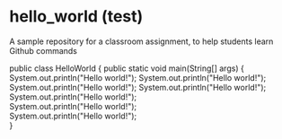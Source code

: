# hello_world (test)

A sample repository for a classroom assignment, to help students learn Github commands


public class HelloWorld {
  public static void main(String[] args) {
    System.out.println("Hello world!");
    System.out.println("Hello world!");	 
    System.out.println("Hello world!");	
    System.out.println("Hello world!");	 
    System.out.println("Hello world!");	 
    System.out.println("Hello world!");	 
    System.out.println("Hello world!");	 
  }
